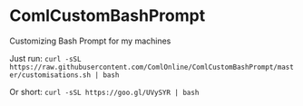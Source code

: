 # ComlCustomBashPrompt
Customizing Bash Prompt for my machines

Just run:
`curl -sSL https://raw.githubusercontent.com/ComlOnline/ComlCustomBashPrompt/master/customisations.sh | bash`

Or short:
`curl -sSL https://goo.gl/UVySYR | bash`